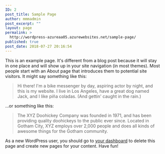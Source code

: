 ```yaml
---
ID: 2
post_title: Sample Page
author: mmmadmin
post_excerpt: ""
layout: page
permalink: >
  http://wordpress-azureaa05.azurewebsites.net/sample-page/
published: true
post_date: 2018-07-27 20:16:54
---
```

This is an example page. It's different from a blog post because it will stay in one place and will show up in your site navigation (in most themes). Most people start with an About page that introduces them to potential site visitors. It might say something like this:

<blockquote>Hi there! I'm a bike messenger by day, aspiring actor by night, and this is my website. I live in Los Angeles, have a great dog named Jack, and I like pi&#241;a coladas. (And gettin' caught in the rain.)</blockquote>

...or something like this:

<blockquote>The XYZ Doohickey Company was founded in 1971, and has been providing quality doohickeys to the public ever since. Located in Gotham City, XYZ employs over 2,000 people and does all kinds of awesome things for the Gotham community.</blockquote>

As a new WordPress user, you should go to <a href="http://wordpress-azureaa05.azurewebsites.net/wp-admin/">your dashboard</a> to delete this page and create new pages for your content. Have fun!